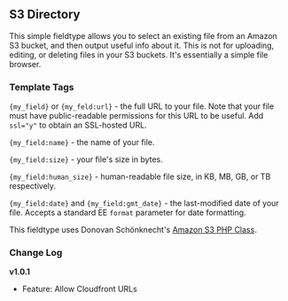 ## S3 Directory

This simple fieldtype allows you to select an existing file from an Amazon S3 bucket, and then output useful info about it. This is not for uploading, editing, or deleting files in your S3 buckets. It's essentially a simple file browser.

### Template Tags

`{my_field}` or `{my_feld:url}` - the full URL to your file. Note that your file must have public-readable permissions for this URL to be useful. Add `ssl="y"` to obtain an SSL-hosted URL.

`{my_field:name}` - the name of your file.

`{my_field:size}` - your file's size in bytes.

`{my_field:human_size}` - human-readable file size, in KB, MB, GB, or TB respectively.

`{my_field:date}` and `{my_field:gmt_date}` - the last-modified date of your file. Accepts a standard EE `format` parameter for date formatting.

This fieldtype uses Donovan Schönknecht's [Amazon S3 PHP Class](https://github.com/tpyo/amazon-s3-php-class/).

### Change Log
__v1.0.1__
* Feature: Allow Cloudfront URLs
